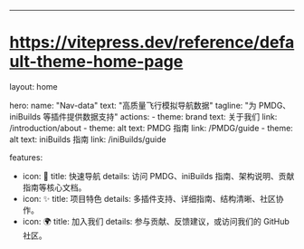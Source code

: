 ---
# https://vitepress.dev/reference/default-theme-home-page
layout: home

hero:
  name: "Nav-data"
  text: "高质量飞行模拟导航数据"
  tagline: "为 PMDG、iniBuilds 等插件提供数据支持"
  actions:
    - theme: brand
      text: 关于我们
      link: /introduction/about
    - theme: alt
      text: PMDG 指南
      link: /PMDG/guide
    - theme: alt
      text: iniBuilds 指南
      link: /iniBuilds/guide

features:
  - icon: 🧭
    title: 快速导航
    details: 访问 PMDG、iniBuilds 指南、架构说明、贡献指南等核心文档。
  - icon: ✨
    title: 项目特色
    details: 多插件支持、详细指南、结构清晰、社区协作。
  - icon: 🌍
    title: 加入我们
    details: 参与贡献、反馈建议，或访问我们的 GitHub 社区。